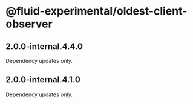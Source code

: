 # @fluid-experimental/oldest-client-observer

## 2.0.0-internal.4.4.0

Dependency updates only.

## 2.0.0-internal.4.1.0

Dependency updates only.
